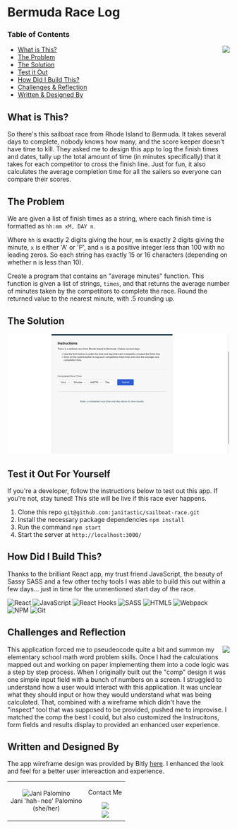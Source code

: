 # Bermuda Race Log

### Table of Contents
<img align="right" src="https://media.giphy.com/media/xUA7bgWHn4rjkJqmc0/giphy.gif">

- [What is This?](#what-is-this)
- [The Problem](#the-problem)
- [The Solution](#the-solution)
- [Test it Out](#test-it-out-for-yourself)
- [How Did I Build This?](#how-did-i-build-this)
- [Challenges & Reflection](#challenges-and-reflection)
- [Written & Designed By](#written-and-designed-by)

## What is This?
So there's this sailboat race from Rhode Island to Bermuda. It takes several days to complete, nobody knows how many, and the score keeper doesn't have time to kill. They asked me to design this app to log the finish times and dates, tally up the total amount of time (in minutes specifically) that it takes for each competitor to cross the finish line. Just for fun, it also calculates the average completion time for all the sailers so everyone can compare their scores.

## The Problem

We are given a list of finish times as a string, where each finish time is formatted as `hh:mm xM, DAY n`.

Where `hh` is exactly 2 digits giving the hour, `mm` is exactly 2 digits giving the minute, `x` is either 'A' or 'P', and `n` is a positive integer less than 100 with no leading zeros. So each string has exactly 15 or 16 characters (depending on whether n is less than 10).

Create a program that contains an "average minutes" function. This function is given a list of strings, `times`, and that returns the average number of minutes taken by the competitors to complete the race. Round the returned value to the nearest minute, with .5 rounding up.

## The Solution
![demo](https://github.com/janitastic/sailboat-race/blob/main/src/assets/Bermuda-Race_demo.gif)

## Test it Out For Yourself
If you're a developer, follow the instructions below to test out this app. If you're not, stay tuned! This site will be live if this race ever happens.
  1. Clone this repo `git@github.com:janitastic/sailboat-race.git`
  2. Install the necessary package dependencies `npm install`
  3. Run the command `npm start`
  4. Start the server at `http://localhost:3000/`

## How Did I Build This?
Thanks to the brilliant React app, my trust friend JavaScript, the beauty of Sassy SASS and a few other techy tools I was able to build this out within a few days... just in time for the unmentioned start day of the race.<br>

![React](https://img.shields.io/badge/react-%2320232a.svg?style=for-the-badge&logo=react&logoColor=%2361DAFB)
![JavaScript](https://img.shields.io/badge/javascript-%23323330.svg?style=for-the-badge&logo=javascript&logoColor=%23F7DF1E)
![React Hooks](https://img.shields.io/badge/React%20-Hooks-blue#:~:text=Hooks-,Hooks)
![SASS](https://img.shields.io/badge/SASS-hotpink.svg?style=for-the-badge&logo=SASS&logoColor=white)
![HTML5](https://img.shields.io/badge/html5-%23E34F26.svg?style=for-the-badge&logo=html5&logoColor=white)
![Webpack](https://img.shields.io/badge/webpack-%238DD6F9.svg?style=for-the-badge&logo=webpack&logoColor=black)
![NPM](https://img.shields.io/badge/NPM-%23000000.svg?style=for-the-badge&logo=npm&logoColor=white)
![Git](https://img.shields.io/badge/git-%23F05033.svg?style=for-the-badge&logo=git&logoColor=white)

## Challenges and Reflection
<img align="right" src="https://media.giphy.com/media/xTiIzw6Gi99SJAyR2w/giphy-downsized.gif">

This application forced me to pseudeocode quite a bit and summon my elementary school math word problem skills. Once I had the calculations mapped out and working on paper implementing them into a code logic was a step by step process. When I originally built out the "comp" design it was one simple input field with a bunch of numbers on a screen. I struggled to understand how a user would interact with this application. It was unclear what they should input or how they would understand what was being calculated. That, combined with a wireframe which didn't have the "inspect" tool that was supposed to be provided, pushed me to improvise. I matched the comp the best I could, but also customized the instrucitons, form fields and results display to provided an enhanced user experience.

## Written and Designed By
The app wireframe design was provided by Bitly [here](https://app.abstract.com/share/e29956ba-1198-465a-ae0b-0088002a1f4a?collectionId=cf3e1843-7447-4dc4-b0d6-09cc9ce2540b&collectionLayerId=829f28fe-2412-402e-b5e0-cc2226816497&present=true&preview=false&sha=b1723bf5f93dce126b9fe3bf38362e29f313c8fc). I enhanced the look and feel for a better user intereaction and experience.
<table>
  <td align="center">
    <img src="https://avatars.githubusercontent.com/u/76501557?v=4" width="100px;" alt="Jani Palomino"/>
    <br>Jani 'hah-nee' Palomino<br>(she/her)<br>
  </td>
  <td align="center">
    <p>Contact Me</p>
    <a href="https://github.com/janitastic"> 
    <img src="https://img.shields.io/badge/github-%23121011.svg?style=for-the-badge&logo=github&logoColor=white" />
    </a><br>  
    <a href="https://www.linkedin.com/in/janipalomino/"> 
    <img src="https://img.shields.io/badge/linkedin-%230077B5.svg?style=for-the-badge&logo=linkedin&logoColor=white" />
    </a>
  </td>
 </table>
